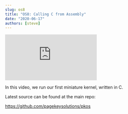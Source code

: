 ```yaml
---
slug: os8
title: "OS8: Calling C from Assembly"
date: "2020-06-17"
authors: [steve]
---
```


<iframe className="youtube-video-player" src="https://www.youtube.com/embed/5RWjI83C47k" title="YouTube video player" frameBorder="0" allow="accelerometer; autoplay; clipboard-write; encrypted-media; gyroscope; picture-in-picture" allowFullScreen></iframe>

In this video, we run our first miniature kernel, written in C.

<!--truncate-->

Latest source can be found at the main repo:

<https://github.com/pagekeysolutions/pkos>
